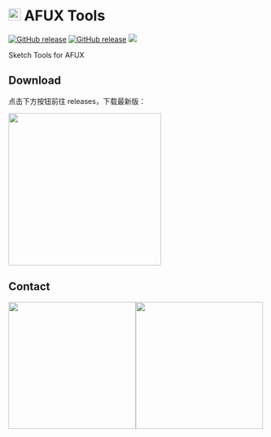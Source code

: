 # <img src="https://raw.githubusercontent.com/canisminor1990/sketch-afux-tools/master/icon.png" width="24"> AFUX Tools

[![GitHub release](https://img.shields.io/github/release/canisminor1990/sketch-afux-tools.svg)](https://github.com/canisminor1990/sketch-afux-tools/releases)
[![GitHub release](https://img.shields.io/badge/Works%20with-Sketch%20Runner-blue.svg?colorB=308ADF)](http://bit.ly/SketchRunnerWebsite)
[![](https://img.shields.io/github/downloads/canisminor1990/sketch-afux-tools/total.svg)](https://github.com/canisminor1990/sketch-afux-tools/releases)

Sketch Tools for AFUX

## Download

点击下方按钮前往 releases，下载最新版：

[<img src="https://raw.githubusercontent.com/canisminor1990/sketch-afux-tools/master/docs/button.png" width="300"/>](https://github.com/canisminor1990/sketch-afux-tools/releases)

## Contact

<div style="display:flex">
<img src="https://raw.githubusercontent.com/canisminor1990/sketch-afux-tools/master/public/qrcode-canisminor.jpg" width="250"/>
<img src="https://raw.githubusercontent.com/canisminor1990/sketch-afux-tools/master/public/qrcode.jpg" width="250"/>
</div>
